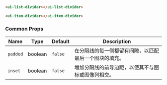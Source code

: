 ```html
<ui-list-divider></ui-list-divider>

<ui-item-divider></ui-item-divider>
```

### Common Props

| Name     | Type    | Default | Description                                            |
| -------- | ------- | ------- | ------------------------------------------------------ |
| `padded` | boolean | `false` | 在分隔线的每一侧都留有间隙，以匹配最后一个图块的填充。 |
| `inset`  | boolean | `false` | 增加分隔线的前导边距，以使其不与图标或图像列相交。     |
